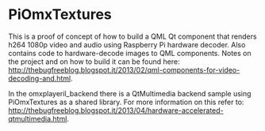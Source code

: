 PiOmxTextures
=============
This is a proof of concept of how to build a QML Qt component that renders h264 1080p
video and audio using Raspberry Pi hardware decoder. Also contains code to hardware-decode
images to QML components.
Notes on the project and on how to build it can be found here: http://thebugfreeblog.blogspot.it/2013/02/qml-components-for-video-decoding-and.html.

In the omxplayeril_backend there is a QtMultimedia backend sample using PiOmxTextures as a shared
library. For more information on this refer to: http://thebugfreeblog.blogspot.it/2013/04/hardware-accelerated-qtmultimedia.html.

